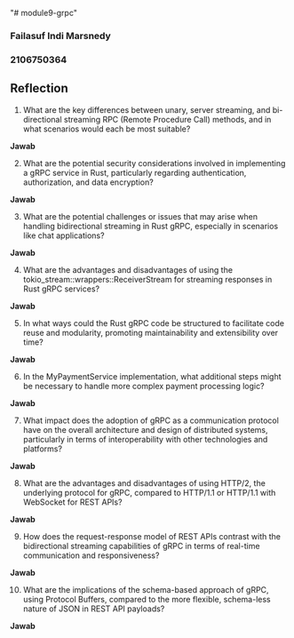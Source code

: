 "# module9-grpc" 
### Failasuf Indi Marsnedy
### 2106750364

## Reflection

1. What are the key differences between unary, server streaming, and bi-directional streaming RPC (Remote Procedure Call) methods, and in what scenarios would each be most suitable?

**Jawab**


2. What are the potential security considerations involved in implementing a gRPC service in Rust, particularly regarding authentication, authorization, and data encryption?

**Jawab**


3. What are the potential challenges or issues that may arise when handling bidirectional streaming in Rust gRPC, especially in scenarios like chat applications?

**Jawab**


4. What are the advantages and disadvantages of using the tokio_stream::wrappers::ReceiverStream for streaming responses in Rust gRPC services?

**Jawab**


5. In what ways could the Rust gRPC code be structured to facilitate code reuse and modularity, promoting maintainability and extensibility over time?

**Jawab**



6. In the MyPaymentService implementation, what additional steps might be necessary to handle more complex payment processing logic?

**Jawab**


7. What impact does the adoption of gRPC as a communication protocol have on the overall architecture and design of distributed systems, particularly in terms of interoperability with other technologies and platforms?

**Jawab**


8. What are the advantages and disadvantages of using HTTP/2, the underlying protocol for gRPC, compared to HTTP/1.1 or HTTP/1.1 with WebSocket for REST APIs?

**Jawab**


9. How does the request-response model of REST APIs contrast with the bidirectional streaming capabilities of gRPC in terms of real-time communication and responsiveness?

**Jawab**


10. What are the implications of the schema-based approach of gRPC, using Protocol Buffers, compared to the more flexible, schema-less nature of JSON in REST API payloads?

**Jawab**
